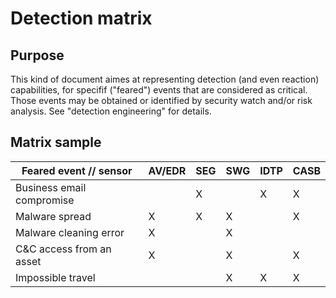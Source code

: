# Detection matrix

## Purpose

This kind of document aimes at representing detection (and even reaction) capabilities, for specifif ("feared") events that are considered as critical. Those events may be obtained or identified by security watch and/or risk analysis. See "detection engineering" for details.

## Matrix sample


| Feared event // sensor    | AV/EDR |  SEG  |  SWG  |  IDTP | CASB  |
| ------------------------- | ------ | ----- | ----- | ----- | ----- |
| Business email compromise |        |   X   |       |   X   |   X   |
| Malware spread            |    X   |   X   |   X   |       |   X   |
| Malware cleaning error    |    X   |       |   X   |       |       |
| C&C access from an asset  |    X   |       |   X   |       |   X   |
| Impossible travel         |        |       |   X   |   X   |   X   |

